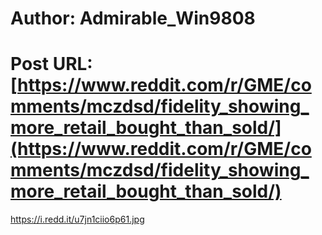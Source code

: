 # Author: Admirable_Win9808
# Post URL: [https://www.reddit.com/r/GME/comments/mczdsd/fidelity_showing_more_retail_bought_than_sold/](https://www.reddit.com/r/GME/comments/mczdsd/fidelity_showing_more_retail_bought_than_sold/)


https://i.redd.it/u7jn1ciio6p61.jpg